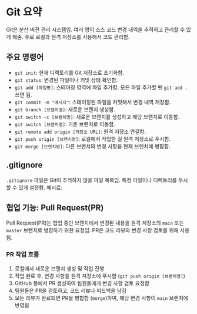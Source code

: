 # Git 요약
Git은 분산 버전 관리 시스템임. 여러 명이 소스 코드 변경 내역을 추적하고 관리할 수 있게 해줌. 주로 로컬과 원격 저장소를 사용해서 코드 관리함.

## 주요 명령어
- `git init`: 현재 디렉토리를 Git 저장소로 초기화함.
- `git status`: 변경된 파일이나 커밋 상태 확인함.
- `git add [파일명]`: 스테이징 영역에 파일 추가함. 모든 파일 추가할 땐 `git add .` 쓰면 됨.
- `git commit -m "메시지"`: 스테이징된 파일을 커밋해서 변경 내역 저장함.
- `git branch [브랜치명]`: 새로운 브랜치 생성함.
- `git switch -c [브랜치명]`: 새로운 브랜치를 생성하고 해당 브랜치로 이동함.
- `git switch [브랜치명]`: 기존 브랜치로 이동함.
- `git remote add origin [저장소 URL]`: 원격 저장소 연결함.
- `git push origin [브랜치명]`: 로컬에서 작업한 걸 원격 저장소로 푸시함.
- `git merge [브랜치명]`: 다른 브랜치의 변경 사항을 현재 브랜치에 병합함.

## .gitignore
`.gitignore` 파일은 Git이 추적하지 않을 파일 목록임. 특정 파일이나 디렉토리를 무시할 수 있게 설정함. 예시로:

## 협업 기능: Pull Request(PR)
Pull Request(PR)는 협업 중인 브랜치에서 변경된 내용을 원격 저장소의 `main` 또는 `master` 브랜치로 병합하기 위한 요청임. PR은 코드 리뷰와 변경 사항 검토를 위해 사용됨.

### PR 작업 흐름
1. 로컬에서 새로운 브랜치 생성 및 작업 진행
2. 작업 완료 후, 변경 사항을 원격 저장소에 푸시함 (`git push origin [브랜치명]`)
3. GitHub 등에서 PR 생성하여 팀원들에게 변경 사항 검토 요청함
4. 팀원들은 PR을 검토하고, 코드 리뷰나 피드백을 남김
5. 모든 리뷰가 완료되면 PR을 병합함 (`merge`)하여, 해당 변경 사항이 `main` 브랜치에 반영됨
